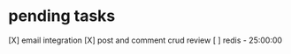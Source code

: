 # pending tasks

[X] email integration
[X] post and comment crud review
[ ] redis - 25:00:00

<!-- graceful shutdown
rate limiter
npx autocannon -r 22 -d 1 -c 1 --renderStatusCodes http://localhost:8000/v1/health -->